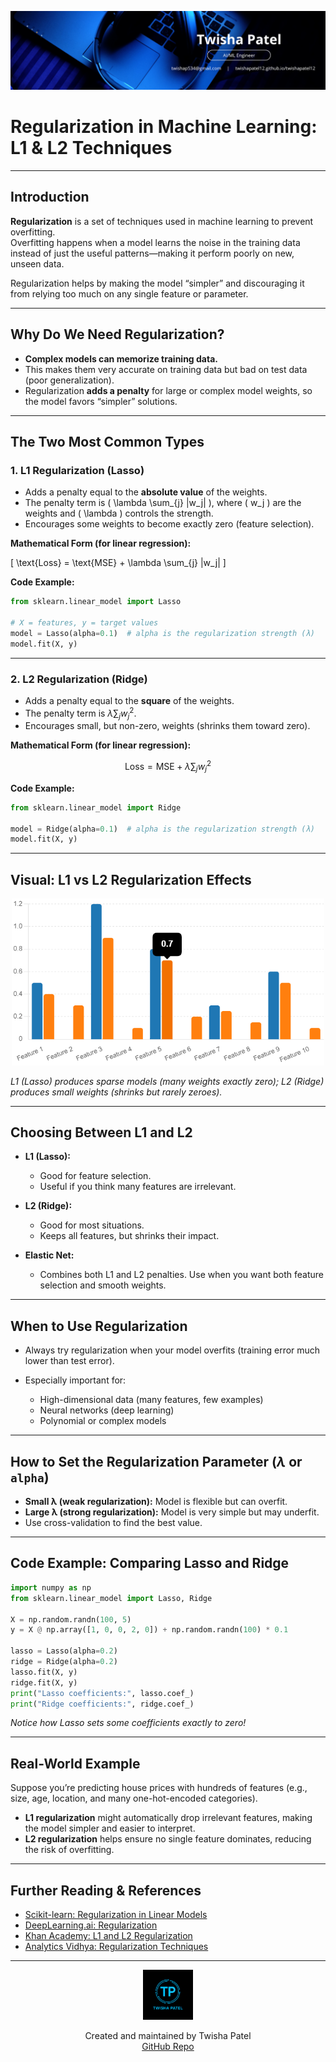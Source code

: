 ![Banner](https://github.com/twishapatel12/AI-ML-Journal/blob/main/assets/aiml-banner.png)

# Regularization in Machine Learning: L1 & L2 Techniques

---

## Introduction

**Regularization** is a set of techniques used in machine learning to prevent overfitting.  
Overfitting happens when a model learns the noise in the training data instead of just the useful patterns—making it perform poorly on new, unseen data.

Regularization helps by making the model “simpler” and discouraging it from relying too much on any single feature or parameter.

---

## Why Do We Need Regularization?

- **Complex models can memorize training data.**
- This makes them very accurate on training data but bad on test data (poor generalization).
- Regularization **adds a penalty** for large or complex model weights, so the model favors “simpler” solutions.

---

## The Two Most Common Types

### 1. L1 Regularization (Lasso)

- Adds a penalty equal to the **absolute value** of the weights.
- The penalty term is \( \lambda \sum_{j} |w_j| \), where \( w_j \) are the weights and \( \lambda \) controls the strength.
- Encourages some weights to become exactly zero (feature selection).

**Mathematical Form (for linear regression):**

\[
\text{Loss} = \text{MSE} + \lambda \sum_{j} |w_j|
\]

**Code Example:**

```python
from sklearn.linear_model import Lasso

# X = features, y = target values
model = Lasso(alpha=0.1)  # alpha is the regularization strength (λ)
model.fit(X, y)
````

---

### 2. L2 Regularization (Ridge)

* Adds a penalty equal to the **square** of the weights.
* The penalty term is $\lambda \sum_{j} w_j^2$.
* Encourages small, but non-zero, weights (shrinks them toward zero).

**Mathematical Form (for linear regression):**

$$
\text{Loss} = \text{MSE} + \lambda \sum_{j} w_j^2
$$

**Code Example:**

```python
from sklearn.linear_model import Ridge

model = Ridge(alpha=0.1)  # alpha is the regularization strength (λ)
model.fit(X, y)
```

---

## Visual: L1 vs L2 Regularization Effects

<p align="center">
  <img src="https://github.com/twishapatel12/AI-ML-Journal/blob/main/assets/l1-vs-l2-regularization.png" alt="L1 vs L2 Regularization Comparison" width="500"/>
</p>

*L1 (Lasso) produces sparse models (many weights exactly zero); L2 (Ridge) produces small weights (shrinks but rarely zeroes).*

---

## Choosing Between L1 and L2

* **L1 (Lasso):**

  * Good for feature selection.
  * Useful if you think many features are irrelevant.
* **L2 (Ridge):**

  * Good for most situations.
  * Keeps all features, but shrinks their impact.
* **Elastic Net:**

  * Combines both L1 and L2 penalties. Use when you want both feature selection and smooth weights.

---

## When to Use Regularization

* Always try regularization when your model overfits (training error much lower than test error).
* Especially important for:

  * High-dimensional data (many features, few examples)
  * Neural networks (deep learning)
  * Polynomial or complex models

---

## How to Set the Regularization Parameter ($\lambda$ or `alpha`)

* **Small λ (weak regularization):** Model is flexible but can overfit.
* **Large λ (strong regularization):** Model is very simple but may underfit.
* Use cross-validation to find the best value.

---

## Code Example: Comparing Lasso and Ridge

```python
import numpy as np
from sklearn.linear_model import Lasso, Ridge

X = np.random.randn(100, 5)
y = X @ np.array([1, 0, 0, 2, 0]) + np.random.randn(100) * 0.1

lasso = Lasso(alpha=0.2)
ridge = Ridge(alpha=0.2)
lasso.fit(X, y)
ridge.fit(X, y)
print("Lasso coefficients:", lasso.coef_)
print("Ridge coefficients:", ridge.coef_)
```

*Notice how Lasso sets some coefficients exactly to zero!*

---

## Real-World Example

Suppose you’re predicting house prices with hundreds of features (e.g., size, age, location, and many one-hot-encoded categories).

* **L1 regularization** might automatically drop irrelevant features, making the model simpler and easier to interpret.
* **L2 regularization** helps ensure no single feature dominates, reducing the risk of overfitting.

---

## Further Reading & References

* [Scikit-learn: Regularization in Linear Models](https://scikit-learn.org/stable/modules/linear_model.html#regularization)
* [DeepLearning.ai: Regularization](https://www.deeplearning.ai/resources/regularization-in-machine-learning/)
* [Khan Academy: L1 and L2 Regularization](https://www.khanacademy.org/math/statistics-probability)
* [Analytics Vidhya: Regularization Techniques](https://www.analyticsvidhya.com/blog/2021/06/regularization-techniques-in-machine-learning/)

---

<p align="center">
  <img src="https://github.com/twishapatel12/AI-ML-Journal/blob/main/assets/twisha-patel-logo.png" alt="Twisha Patel Logo" width="80"/>
</p>
<p align="center">
  Created and maintained by Twisha Patel  
  <br>
  <a href="https://github.com/twishapatel12/AI-ML-Journal">GitHub Repo</a>
</p>